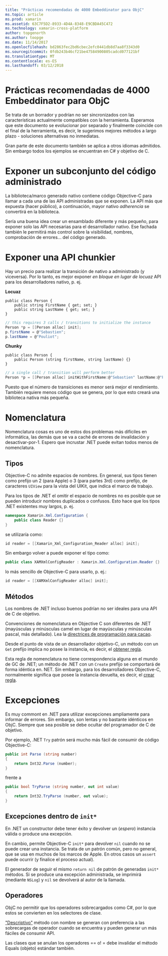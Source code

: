 ```yaml
---
title: "Prácticas recomendadas de 4000 Embeddinator para ObjC"
ms.topic: article
ms.prod: xamarin
ms.assetid: 63C7F5D2-8933-4D4A-8348-E9CBDA45C472
ms.technology: xamarin-cross-platform
author: topgenorth
ms.author: toopge
ms.date: 11/14/2017
ms.openlocfilehash: bd2863fec2bd6cbec2efc0441db8d7aa8f3343d0
ms.sourcegitcommit: 0fdb243b46cf21be47584900805cadcd077121bf
ms.translationtype: MT
ms.contentlocale: es-ES
ms.lasthandoff: 03/12/2018
---
```

# <a name="embeddinator-4000-best-practices-for-objc"></a>Prácticas recomendadas de 4000 Embeddinator para ObjC

Se trata de un borrador y podrían no ser sincronizados con las características actualmente compatibles con la herramienta. Esperamos que este documento se evolucionar por separado y finalmente coincide con el final de la herramienta, es decir, le sugerimos mejores métodos a largo plazo - soluciones alternativas no inmediatas.

Gran parte de este documento también se aplica a otros idiomas admitidos. Sin embargo todos los ejemplos se encuentran en C# y objetivo de C.


# <a name="exposing-a-subset-of-the-managed-code"></a>Exponer un subconjunto del código administrado

La biblioteca/marco generado nativo contiene código Objective-C para llamar a cada una de las API administradas que se exponen. La API más que expuesta (hacer público), a continuación, mayor nativo _adherencia_ se convertirá en la biblioteca.

Sería una buena idea crear un ensamblado diferente y más pequeño, para exponer solo las API necesarias para el desarrollador nativo. Ese fachada también le permitirá más control sobre la visibilidad, nombres, comprobación de errores... del código generado.


# <a name="exposing-a-chunkier-api"></a>Exponer una API chunkier

Hay un precio para realizar la transición de nativo a administrado (y viceversa). Por lo tanto, es mejor exponer _en bloque en lugar de locuaz_ API para los desarrolladores nativo, p. ej.

**Locuaz**
```
public class Person {
    public string FirstName { get; set; }
    public string LastName { get; set; }
}
```

```csharp
// this requires 3 calls / transitions to initialize the instance
Person *p = [[Person alloc] init];
p.firstName = @"Sebastien";
p.lastName = @"Pouliot";
```

**Chunky**
```
public class Person {
    public Person (string firstName, string lastName) {}
}
```

```csharp
// a single call / transition will perform better
Person *p = [[Person alloc] initWithFirstName:@"Sebastien" lastName:@"Pouliot"];
```

Puesto que el número de transiciones es menor será mejor el rendimiento. También requiere menos código que se genera, por lo que esto creará una biblioteca nativa más pequeña.


# <a name="naming"></a>Nomenclatura

Nomenclatura cosas es uno de estos dos problemas más difíciles en informática, las demás que se va a caché de errores de invalidación y desactivar-por-1. Espero que incrustar .NET puede evitan todos menos de nomenclatura.

## <a name="types"></a>Tipos

Objective-C no admite espacios de nombres. En general, sus tipos tienen como prefijo un 2 (para Apple) o 3 (para partes 3rd) como prefijo, de caracteres `UIView` para la vista del UIKit, que indica el marco de trabajo.

Para los tipos de .NET el omitir el espacio de nombres no es posible que se pueden introducir nombres duplicados o confusos. Esto hace que los tipos .NET existentes muy largos, p. ej.

```csharp
namespace Xamarin.Xml.Configuration {
    public class Reader {}
}
```

se utilizaría como:

```csharp
id reader = [[Xamarin_Xml_Configuration_Reader alloc] init];
```

Sin embargo volver a puede exponer el tipo como:

```csharp
public class XAMXmlConfigReader : Xamarin.Xml.Configuration.Reader {}
```

lo más sencillo de Objective-C para usarlo, p. ej.:

```csharp
id reader = [[XAMXmlConfigReader alloc] init];
```

## <a name="methods"></a>Métodos

Los nombres de .NET incluso buenos podrían no ser ideales para una API de C de objetivo.

Convenciones de nomenclatura en Objective C son diferentes de .NET (mayúsculas y minúsculas camel en lugar de mayúsculas y minúsculas pascal, más detallado).
Lea la [directrices de programación para cacao](https://developer.apple.com/library/content/documentation/Cocoa/Conceptual/CodingGuidelines/Articles/NamingMethods.html#//apple_ref/doc/uid/20001282-BCIGIJJF).

Desde el punto de vista de un desarrollador objetivo-C, un método con un `Get` prefijo implica no posee la instancia, es decir, el [obtener regla](https://developer.apple.com/library/content/documentation/CoreFoundation/Conceptual/CFMemoryMgmt/Concepts/Ownership.html#//apple_ref/doc/uid/20001148-SW1).

Esta regla de nomenclatura no tiene correspondencia alguna en el mundo de GC de .NET; un método de .NET con un `Create` prefijo se comportará de forma idéntica en. NET. Sin embargo, para los desarrolladores Objective-C, normalmente significa que posee la instancia devuelta, es decir, el [crear regla](https://developer.apple.com/library/content/documentation/CoreFoundation/Conceptual/CFMemoryMgmt/Concepts/Ownership.html#//apple_ref/doc/uid/20001148-103029).

# <a name="exceptions"></a>Excepciones

Es muy commont en .NET para utilizar excepciones ampliamente para informar de errores. Sin embargo, son lentas y no bastante idénticos en ObjC. Siempre que sea posible se debe ocultar del programador de C de objetivo.

Por ejemplo, .NET `Try` patrón será mucho más fácil de consumir de código Objective-C:

```csharp
public int Parse (string number)
{
    return Int32.Parse (number);
}
```

frente a

```csharp
public bool TryParse (string number, out int value)
{
    return Int32.TryParse (number, out value);
}
```

## <a name="exceptions-inside-init"></a>Excepciones dentro de `init*`

En .NET un constructor debe tener éxito y devolver un (_espero_) instancia válida o produce una excepción.

En cambio, permite Objective-C `init*` para devolver `nil` cuando no se puede crear una instancia. Se trata de un patrón común, pero no general, que se usa en muchos de los marcos de Apple. En otros casos un `assert` puede ocurrir (y finalice el proceso actual).

El generador de seguir el mismo `return nil` de patrón de generadas `init*` métodos. Si se produce una excepción administrada, se imprimirá (mediante `NSLog`) y `nil` se devolverá al autor de la llamada.

## <a name="operators"></a>Operadores

ObjC no permitir que los operadores sobrecargados como C#, por lo que estos se convierten en los selectores de clase.

["Descriptivo"](https://msdn.microsoft.com/en-us/library/ms229032(v=vs.110).aspx) método con nombre se generan con preferencia a las sobrecargas de operador cuando se encuentra y pueden generar un más fáciles de consumir API.

Las clases que se anulan los operadores == o! = debe invalidar el método Equals (objeto) estándar también.
